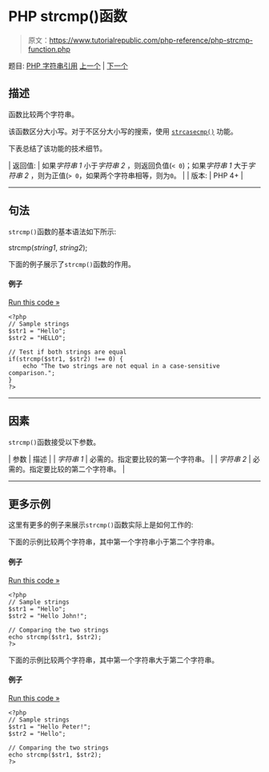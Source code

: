 # PHP strcmp()函数

> 原文：<https://www.tutorialrepublic.com/php-reference/php-strcmp-function.php>

题目: [PHP 字符串引用](php-string-functions.php) [上一个](php-strchr-function.php) | [下一个](php-strcoll-function.php)

## 描述

函数比较两个字符串。

该函数区分大小写。对于不区分大小写的搜索，使用 [`strcasecmp()`](php-strcasecmp-function.php) 功能。

下表总结了该功能的技术细节。

| 返回值: | 如果*字符串 1* 小于*字符串 2* ，则返回负值(`< 0`)；如果*字符串 1* 大于*字符串 2* ，则为正值(`> 0`，如果两个字符串相等，则为`0`。 |
| 版本: | PHP 4+ |

* * *

## 句法

`strcmp()`函数的基本语法如下所示:

strcmp(*string1*, *string2*);

下面的例子展示了`strcmp()`函数的作用。

#### 例子

[Run this code »](../codelab.php?topic=php&file=compare-two-strings-case-sensitively "Run this code to view the output")

```
<?php
// Sample strings
$str1 = "Hello";
$str2 = "HELLO";

// Test if both strings are equal
if(strcmp($str1, $str2) !== 0) {
    echo "The two strings are not equal in a case-sensitive comparison.";
}
?>
```

* * *

## 因素

`strcmp()`函数接受以下参数。

| 参数 | 描述 |
| *字符串 1* | 必需的。指定要比较的第一个字符串。 |
| *字符串 2* | 必需的。指定要比较的第二个字符串。 |

* * *

## 更多示例

这里有更多的例子来展示`strcmp()`函数实际上是如何工作的:

下面的示例比较两个字符串，其中第一个字符串小于第二个字符串。

#### 例子

[Run this code »](../codelab.php?topic=php&file=when-first-string-is-less-than-the-second-in-strcmp "Run this code to view the output")

```
<?php
// Sample strings
$str1 = "Hello";
$str2 = "Hello John!";

// Comparing the two strings
echo strcmp($str1, $str2);
?>
```

下面的示例比较两个字符串，其中第一个字符串大于第二个字符串。

#### 例子

[Run this code »](../codelab.php?topic=php&file=when-first-string-is-greater-than-the-second-in-strcmp "Run this code to view the output")

```
<?php
// Sample strings
$str1 = "Hello Peter!";
$str2 = "Hello";

// Comparing the two strings
echo strcmp($str1, $str2);
?>
```